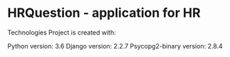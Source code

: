 # HRQuestion - application for HR

Technologies
Project is created with:

Python version: 3.6
Django version: 2.2.7
Psycopg2-binary version: 2.8.4

